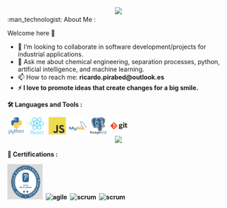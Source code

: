 <div id="header" align="center">
  <img src="https://media.giphy.com/media/qgQUggAC3Pfv687qPC/giphy.gif" width="250"/>
</div>
<div id="paragraph" align="left">
:man_technologist: About Me :


Welcome here 👋
<ul>
  <li>👯 I’m looking to collaborate in software development/projects for industrial applications.</li>
  <li>💬 Ask me about chemical engineering, separation processes, python, artificial intelligence, and machine learning. </li>
  <li>📫 How to reach me: <b> ricardo.pirabed@outlook.es </li>
  <li>⚡ I love to promote ideas that create changes for a big smile.</li>
  </ul>
 
  :hammer_and_wrench: Languages and Tools :
</div>
 <div>
    <img src="https://github.com/devicons/devicon/blob/master/icons/python/python-original-wordmark.svg" title="Python" alt="Python" width="40" height="40"/>&nbsp;
    <img src="https://github.com/devicons/devicon/blob/master/icons/react/react-original-wordmark.svg" title="React" alt="React" width="40" height="40"/>&nbsp; 
    <img src="https://github.com/devicons/devicon/blob/master/icons/javascript/javascript-original.svg" title="JavaScript" alt="JavaScript" width="40" height="40"/>&nbsp;
    <img src="https://github.com/devicons/devicon/blob/master/icons/mysql/mysql-original-wordmark.svg" title="MySQL"  alt="MySQL" width="40" height="40"/>&nbsp;
    <img src="https://github.com/devicons/devicon/blob/master/icons/postgresql/postgresql-original-wordmark.svg" title="Postgresql"  alt="Postgresql" width="40" height="40"/>&nbsp;
    <img src="https://github.com/devicons/devicon/blob/master/icons/git/git-original-wordmark.svg" title="Git" **alt="Git" width="40" height="40"/>&nbsp;
</div>

<div id="header" align="center">
  <img src="https://media.giphy.com/media/sHcdLygG4AZpu/giphy.gif" width="250"/>
</div>

  :toolbox: Certifications :
</div>
 <div>
    <img src="https://github.com/pira245/pira245/blob/main/python-institue.PNG" title="python-institute" alt="Python" width="80" height="80"/>&nbsp;
    <img src="[https://github.com/devicons/devicon/blob/master/icons/react/react-original-wordmark.svg](https://github.com/pira245/pira245/blob/main/agile-foundation.png)" title="agile-foundation" alt="agile" width="80" height="80"/>&nbsp; 
    <img src="[https://github.com/devicons/devicon/blob/master/icons/javascript/javascript-original.svg](https://github.com/pira245/pira245/blob/main/scrum-manager.png)" title="scrum-manager" alt="scrum" width="80" height="80"/>&nbsp;
    <img src="[https://github.com/devicons/devicon/blob/master/icons/javascript/javascript-original.svg](https://github.com/pira245/pira245/blob/main/scrum-master.png)" title="scrum-master" alt="scrum" width="80" height="80"/>&nbsp;
</div>
